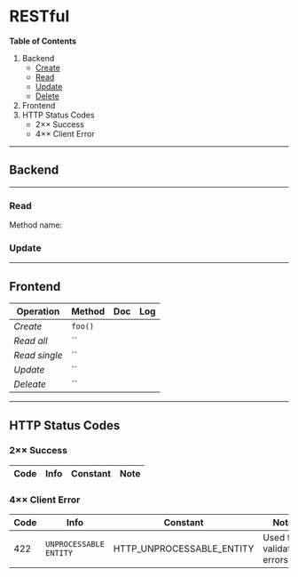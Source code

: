 # RESTful

**Table of Contents**

1. Backend
   * [Create]()
   * [Read](#read)
    * [Update](#update)
    * [Delete]()
2. Frontend
3. HTTP Status Codes
    * 2×× Success
    * 4×× Client Error


---

## Backend

---

### Read
Method name: 


### Update

---

## Frontend

| Operation | Method | Doc | Log |
| --------- | ------ | --- | --- |
|  *Create* | `foo()` | | |
|  *Read all* | `` | | |
|  *Read single* | `` | | |
|  *Update* | `` | | |
|  *Deleate* | `` | | |

---

## HTTP Status Codes

### 2×× Success
| Code | Info | Constant | Note |
| ---- | ---- | -------- | ---- |


### 4×× Client Error
| Code | Info | Constant | Note |
| ---- | ---- | -------- | ---- |
|  422 | `UNPROCESSABLE ENTITY` | HTTP_UNPROCESSABLE_ENTITY | Used for validation errors |
